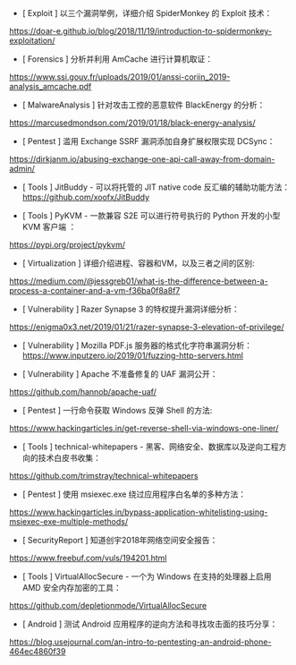 * [ Exploit ]  以三个漏洞举例，详细介绍 SpiderMonkey 的 Exploit 技术： 

https://doar-e.github.io/blog/2018/11/19/introduction-to-spidermonkey-exploitation/





* [ Forensics ]  分析并利用 AmCache 进行计算机取证：

https://www.ssi.gouv.fr/uploads/2019/01/anssi-coriin_2019-analysis_amcache.pdf



* [ MalwareAnalysis ]  针对攻击工控的恶意软件 BlackEnergy 的分析：

https://marcusedmondson.com/2019/01/18/black-energy-analysis/







* [ Pentest ]  滥用 Exchange SSRF 漏洞添加自身扩展权限实现 DCSync：

https://dirkjanm.io/abusing-exchange-one-api-call-away-from-domain-admin/



* [ Tools ]  JitBuddy  - 可以将托管的 JIT native code 反汇编的辅助功能方法：https://github.com/xoofx/JitBuddy



* [ Tools ]  PyKVM  - 一款兼容 S2E 可以进行符号执行的 Python 开发的小型 KVM 客户端 ：

https://pypi.org/project/pykvm/



* [ Virtualization ]  详细介绍进程、容器和VM，以及三者之间的区别:

https://medium.com/@jessgreb01/what-is-the-difference-between-a-process-a-container-and-a-vm-f36ba0f8a8f7



* [ Vulnerability ]   Razer Synapse 3 的特权提升漏洞详细分析：

https://enigma0x3.net/2019/01/21/razer-synapse-3-elevation-of-privilege/



* [ Vulnerability ]   Mozilla PDF.js 服务器的格式化字符串漏洞分析：https://www.inputzero.io/2019/01/fuzzing-http-servers.html



* [ Vulnerability ]  Apache 不准备修复的 UAF 漏洞公开： 

https://github.com/hannob/apache-uaf/



* [ Pentest ]  一行命令获取 Windows 反弹 Shell 的方法: 

https://www.hackingarticles.in/get-reverse-shell-via-windows-one-liner/



* [ Tools ]  technical-whitepapers - 黑客、网络安全、数据库以及逆向工程方向的技术白皮书收集： 

https://github.com/trimstray/technical-whitepapers



* [ Pentest ]  使用 msiexec.exe 绕过应用程序白名单的多种方法： 

https://www.hackingarticles.in/bypass-application-whitelisting-using-msiexec-exe-multiple-methods/



* [ SecurityReport ]  知道创宇2018年网络空间安全报告：

 https://www.freebuf.com/vuls/194201.html



* [ Tools ]  VirtualAllocSecure - 一个为 Windows 在支持的处理器上启用 AMD 安全内存加密的工具： 

https://github.com/depletionmode/VirtualAllocSecure



* [ Android ]  测试 Android 应用程序的逆向方法和寻找攻击面的技巧分享： 

https://blog.usejournal.com/an-intro-to-pentesting-an-android-phone-464ec4860f39